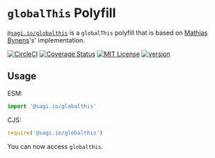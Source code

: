 # **`globalThis`** Polyfill

[`@sagi.io/globalthis`](https://www.npmjs.com/package/@sagi.io/globalthis) is
a `globalThis` polyfill that is based on [Mathias Bynens](https://mathiasbynens.be/notes/globalthis)'s' implementation.

[![CircleCI](https://circleci.com/gh/sagi/globalThis.svg?style=svg)](https://circleci.com/gh/sagi/globalThis)
[![Coverage Status](https://coveralls.io/repos/github/sagi/globalThis/badge.svg?branch=master)](https://coveralls.io/github/sagi/globalThis?branch=master)
[![MIT License](https://img.shields.io/npm/l/@sagi.io/globalthis.svg?style=flat-square)](http://opensource.org/licenses/MIT)
[![version](https://img.shields.io/npm/v/@sagi.io/globalthis.svg?style=flat-square)](http://npm.im/@sagi.io/globalthis)



## Usage

ESM:

~~~js
import '@sagi.io/globalthis'
~~~

CJS:

~~~js
require('@sagi.io/globalthis')
~~~

You can now access `globalthis`.
